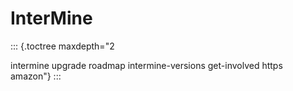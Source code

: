 # InterMine

::: {.toctree maxdepth="2

intermine upgrade roadmap intermine-versions get-involved https amazon"} :::

